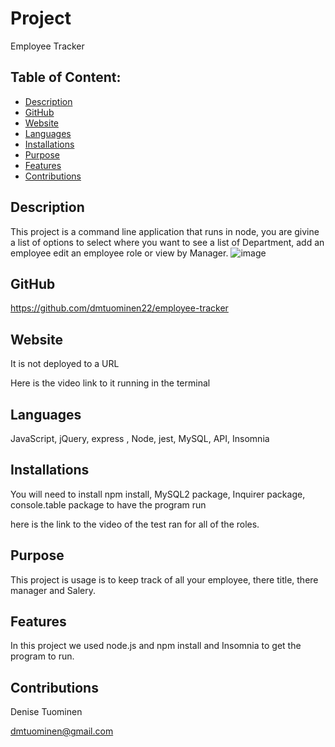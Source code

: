 # Project  
  Employee Tracker
## Table of Content:
* [Description](#description)
* [GitHub](#github)
* [Website](#website)
* [Languages](#languages)
* [Installations](#installations)
* [Purpose](#purpose)
* [Features](#features)
* [Contributions](#contributions)

## Description
   This project is a command line application that runs in node, you are givine a list of options to select where you want to see a list of Department, add an employee edit an employee role or view by Manager.
![image](https://user-images.githubusercontent.com/84994258/132962050-5b493654-3a66-4882-8d7c-0287253eec7d.png)

## GitHub
  https://github.com/dmtuominen22/employee-tracker 

## Website 
  It is not deployed to a URL 

  Here is the video link to it running in the terminal
  <!-- https://user-images.githubusercontent.com/84994258/131766958-0bd173bf-aee0-416c-9d96-fb11ac35cdcf.mp4 -->

## Languages
  JavaScript, jQuery, express , Node, jest, MySQL, API, Insomnia

## Installations
  You will need to install  npm install, MySQL2 package, Inquirer package, console.table package to have the program run

  here is the link to the video of the test ran for all of the roles.
<!-- https://user-images.githubusercontent.com/84994258/131235217-4212ce0b-360b-40a8-b2f3-2adcfe629bc1.mp4 -->


## Purpose
   This project is usage is to keep track of all your employee, there title, there manager and Salery.  


## Features
  In this project we used node.js  and npm install and Insomnia to get the program to run.

## Contributions
  Denise Tuominen
  
  dmtuominen@gmail.com 